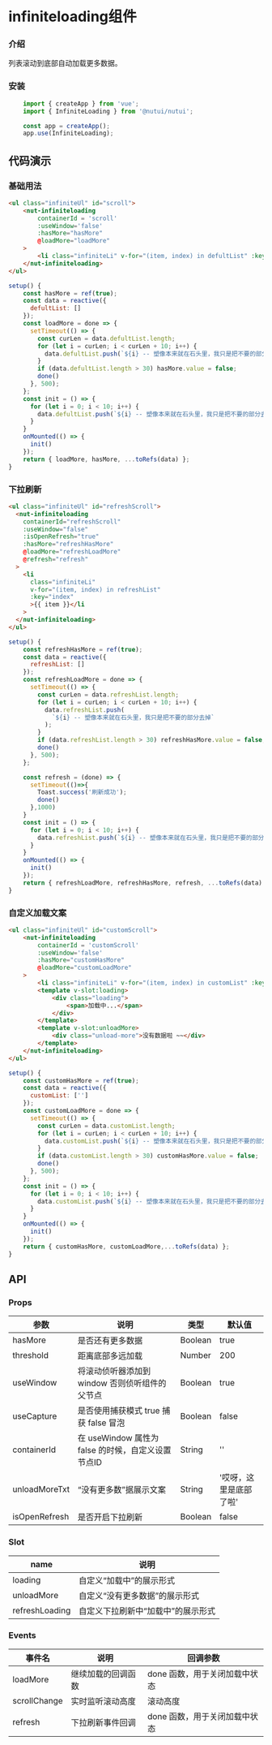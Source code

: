 #  infiniteloading组件

### 介绍

列表滚动到底部自动加载更多数据。

### 安装

```javascript
    import { createApp } from 'vue';
    import { InfiniteLoading } from '@nutui/nutui';

    const app = createApp();
    app.use(InfiniteLoading);
```

## 代码演示
    
### 基础用法

```html
<ul class="infiniteUl" id="scroll">
    <nut-infiniteloading
        containerId = 'scroll'
        :useWindow='false'
        :hasMore="hasMore"
        @loadMore="loadMore"
    >
        <li class="infiniteLi" v-for="(item, index) in defultList" :key="index">{{item}}</li>
    </nut-infiniteloading>
</ul>
```
```javascript
setup() {
    const hasMore = ref(true);
    const data = reactive({
      defultList: []
    });
    const loadMore = done => {  
      setTimeout(() => {
        const curLen = data.defultList.length;
        for (let i = curLen; i < curLen + 10; i++) {
          data.defultList.push(`${i} -- 塑像本来就在石头里，我只是把不要的部分去掉`);
        }
        if (data.defultList.length > 30) hasMore.value = false;
        done()
      }, 500);
    };
    const init = () => {
      for (let i = 0; i < 10; i++) {
        data.defultList.push(`${i} -- 塑像本来就在石头里，我只是把不要的部分去掉`);
      }
    }
    onMounted(() => {
      init()
    });
    return { loadMore, hasMore, ...toRefs(data) };
}
```
### 下拉刷新

```html
<ul class="infiniteUl" id="refreshScroll">
  <nut-infiniteloading
    containerId="refreshScroll"
    :useWindow="false"
    :isOpenRefresh="true"
    :hasMore="refreshHasMore"
    @loadMore="refreshLoadMore"
    @refresh="refresh"
  >
    <li
      class="infiniteLi"
      v-for="(item, index) in refreshList"
      :key="index"
      >{{ item }}</li
    >
  </nut-infiniteloading>
</ul>
```
```javascript
setup() {
    const refreshHasMore = ref(true);
    const data = reactive({
      refreshList: []
    });
    const refreshLoadMore = done => {
      setTimeout(() => {
        const curLen = data.refreshList.length;
        for (let i = curLen; i < curLen + 10; i++) {
          data.refreshList.push(
            `${i} -- 塑像本来就在石头里，我只是把不要的部分去掉`
          );
        }
        if (data.refreshList.length > 30) refreshHasMore.value = false;
        done()
      }, 500);
    };

    const refresh = (done) => {
      setTimeout(()=>{
        Toast.success('刷新成功');
        done()
      },1000)
    }
    const init = () => {
      for (let i = 0; i < 10; i++) {
        data.refreshList.push(`${i} -- 塑像本来就在石头里，我只是把不要的部分去掉`);
      }
    }
    onMounted(() => {
      init()
    });
    return { refreshLoadMore, refreshHasMore, refresh, ...toRefs(data) };
}
```
### 自定义加载文案

```html
<ul class="infiniteUl" id="customScroll">
    <nut-infiniteloading
        containerId = 'customScroll'
        :useWindow='false'
        :hasMore="customHasMore"
        @loadMore="customLoadMore"
    >
        <li class="infiniteLi" v-for="(item, index) in customList" :key="index">{{item}}</li>
        <template v-slot:loading>
            <div class="loading">
                <span>加载中...</span>
            </div>
        </template>
        <template v-slot:unloadMore>
            <div class="unload-more">没有数据啦 ~~</div>
        </template>
    </nut-infiniteloading>
</ul>
```
```javascript
setup() {
    const customHasMore = ref(true);
    const data = reactive({
      customList: ['']
    });
    const customLoadMore = done => {
      setTimeout(() => {
        const curLen = data.customList.length;
        for (let i = curLen; i < curLen + 10; i++) {
          data.customList.push(`${i} -- 塑像本来就在石头里，我只是把不要的部分去掉`);
        }
        if (data.customList.length > 30) customHasMore.value = false;
        done()
      }, 500);
    };
    const init = () => {
      for (let i = 0; i < 10; i++) {
        data.customList.push(`${i} -- 塑像本来就在石头里，我只是把不要的部分去掉`);
      }
    }
    onMounted(() => {
      init()
    });
    return { customHasMore, customLoadMore,...toRefs(data) };
}
```

## API

### Props

| 参数         | 说明                             | 类型   | 默认值           |
|--------------|----------------------------------|--------|------------------|
| hasMore         | 是否还有更多数据               | Boolean | true                |
| threshold         | 距离底部多远加载 | Number | 200               |
| useWindow | 将滚动侦听器添加到 window 否则侦听组件的父节点     | Boolean | true |
| useCapture          | 是否使用捕获模式 true 捕获 false 冒泡                        | Boolean | false            |
| containerId          | 在 useWindow 属性为 false 的时候，自定义设置节点ID                        | String | ''            |
| unloadMoreTxt          | “没有更多数”据展示文案                        | String | '哎呀，这里是底部了啦'            |
| isOpenRefresh        | 是否开启下拉刷新                         | Boolean | false                |

### Slot

| name | 说明           | 
|--------|----------------|
| loading  | 自定义“加载中”的展示形式 | 
| unloadMore  | 自定义“没有更多数据”的展示形式 | 
| refreshLoading  | 自定义下拉刷新中“加载中”的展示形式 | 

### Events

| 事件名 | 说明           | 回调参数     |
|--------|----------------|--------------|
| loadMore  | 继续加载的回调函数 | done 函数，用于关闭加载中状态 |
| scrollChange  | 实时监听滚动高度 | 滚动高度 |
| refresh  | 下拉刷新事件回调 | done 函数，用于关闭加载中状态 |
    